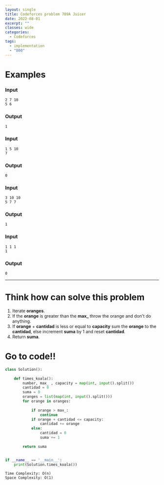 ```yaml
---
layout: single
title: Codeforces problem 709A Juicer
date: 2022-08-01
excerpt: ""
classes: wide
categories:
  - Codeforces
tags:
  - implementation
  - "800"
---
```




# Examples

### **Input**
```
2 7 10
5 6
```
### **Output**
```
1
```
### **Input**
```
1 5 10
7
```
### **Output**
```
0
```
### **Input**
```
3 10 10
5 7 7
```
### **Output**
```
1
```
### **Input**
```
1 1 1
1
```
### **Output**
```
0
```

---

# Think how can solve this problem
1. Iterate **oranges**.
2. If the **orange** is greater than the **max_** throw the orange and don't do anything.
3. If **orange** + **cantidad** is less or equal to **capacity** sum the **orange** to the **cantidad**, else increment **suma** by 1 and reset **cantidad**.
4. Return **suma**.

    
# Go to code!!

```python
class Solution():
 
    def times_koala():
        number, max_ , capacity = map(int, input().split())
        cantidad = 0
        suma = 0
        oranges = list(map(int, input().split()))
        for orange in oranges:
            
            if orange > max_:
                continue
            if orange + cantidad <= capacity:
                cantidad += orange
            else:
                cantidad = 0
                suma += 1
 
        return suma
 
 
if __name__ == '__main__':
    print(Solution.times_koala())
```
```
Time Complexity: O(n)
Space Complexity: O(1)
```
